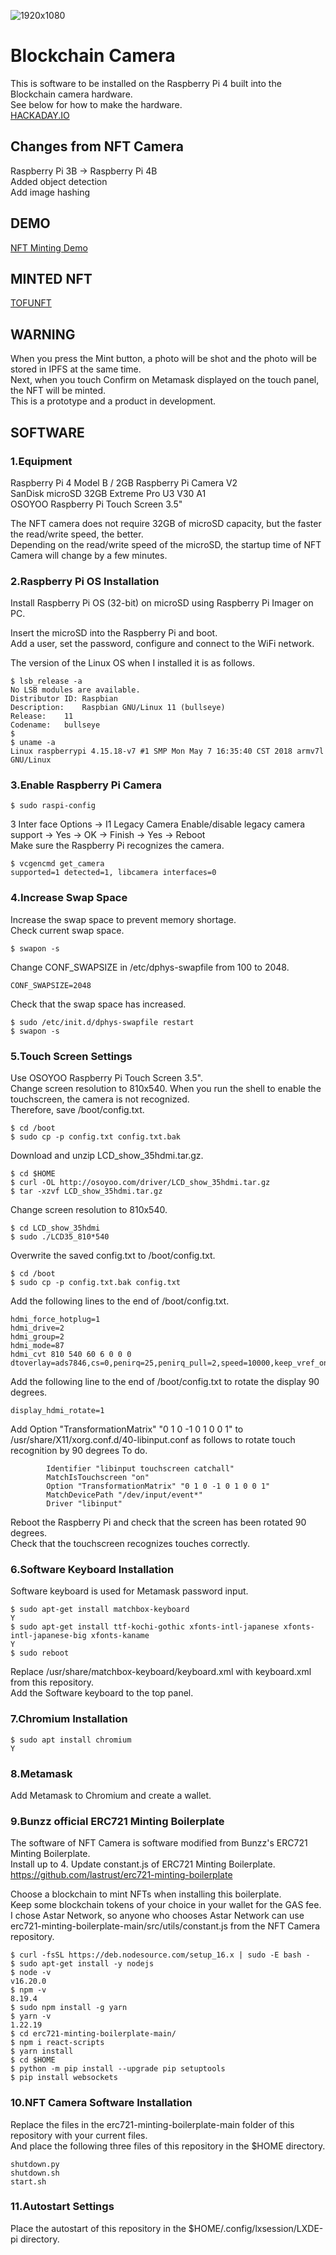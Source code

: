 ![1920x1080](https://github.com/humancontroller/Summer-HackaDOT-2023/assets/131235865/f800ef65-029d-4288-ab05-e1b380cb9b2a)
# Blockchain Camera
This is software to be installed on the Raspberry Pi 4 built into the Blockchain camera hardware.  
See below for how to make the hardware.  
[HACKADAY.IO](https://hackaday.io/project/192538-blockchain-camera)

## Changes from NFT Camera
Raspberry Pi 3B -> Raspberry Pi 4B  
Added object detection  
Add image hashing  

## DEMO
[NFT Minting Demo](https://youtu.be/nMrktBM90W8)

## MINTED NFT
[TOFUNFT](https://tofunft.com/nft/astar/0x718a79F8A671c6013ECd4FbfcC17fbe0A208D7B5/92)

## WARNING
When you press the Mint button, a photo will be shot and the photo will be stored in IPFS at the same time.  
Next, when you touch Confirm on Metamask displayed on the touch panel, the NFT will be minted.   
This is a prototype and a product in development.


## SOFTWARE
### 1.Equipment
Raspberry Pi 4 Model B / 2GB
Raspberry Pi Camera V2  
SanDisk microSD 32GB Extreme Pro U3 V30 A1  
OSOYOO Raspberry Pi Touch Screen 3.5"  
 
The NFT camera does not require 32GB of microSD capacity, but the faster the read/write speed, the better.  
Depending on the read/write speed of the microSD, the startup time of NFT Camera will change by a few minutes.

### 2.Raspberry Pi OS Installation 
Install Raspberry Pi OS (32-bit) on microSD using Raspberry Pi Imager on PC. 

Insert the microSD into the Raspberry Pi and boot.  
Add a user, set the password, configure and connect to the WiFi network.  

The version of the Linux OS when I installed it is as follows.  
```
$ lsb_release -a
No LSB modules are available.
Distributor ID:	Raspbian
Description:	Raspbian GNU/Linux 11 (bullseye)
Release:	11
Codename:	bullseye
$
$ uname -a
Linux raspberrypi 4.15.18-v7 #1 SMP Mon May 7 16:35:40 CST 2018 armv7l GNU/Linux
```

### 3.Enable Raspberry Pi Camera
```
$ sudo raspi-config
```
3 Inter face Options -> I1 Legacy Camera Enable/disable legacy camera support -> Yes -> OK -> Finish -> Yes -> Reboot  
Make sure the Raspberry Pi recognizes the camera.  
```
$ vcgencmd get_camera
supported=1 detected=1, libcamera interfaces=0
```

### 4.Increase Swap Space
Increase the swap space to prevent memory shortage.  
Check current swap space.  
```
$ swapon -s
```
Change CONF_SWAPSIZE in /etc/dphys-swapfile from 100 to 2048.  
```
CONF_SWAPSIZE=2048
```
Check that the swap space has increased.  
```
$ sudo /etc/init.d/dphys-swapfile restart
$ swapon -s
```

### 5.Touch Screen Settings
Use OSOYOO Raspberry Pi Touch Screen 3.5".  
Change screen resolution to 810x540.
When you run the shell to enable the touchscreen, the camera is not recognized.  
Therefore, save /boot/config.txt.  
```
$ cd /boot
$ sudo cp -p config.txt config.txt.bak
```
Download and unzip LCD_show_35hdmi.tar.gz.    
```
$ cd $HOME
$ curl -OL http://osoyoo.com/driver/LCD_show_35hdmi.tar.gz
$ tar -xzvf LCD_show_35hdmi.tar.gz
```
Change screen resolution to 810x540.  
```
$ cd LCD_show_35hdmi
$ sudo ./LCD35_810*540
```
Overwrite the saved config.txt to /boot/config.txt.
```
$ cd /boot
$ sudo cp -p config.txt.bak config.txt
```
Add the following lines to the end of /boot/config.txt.
```
hdmi_force_hotplug=1
hdmi_drive=2
hdmi_group=2
hdmi_mode=87
hdmi_cvt 810 540 60 6 0 0 0 
dtoverlay=ads7846,cs=0,penirq=25,penirq_pull=2,speed=10000,keep_vref_on=0,swapxy=0,pmax=255,xohms=150,xmin=199,xmax=3999,ymin=199,ymax=3999
```
Add the following line to the end of /boot/config.txt to rotate the display 90 degrees.  
```
display_hdmi_rotate=1
```
Add Option "TransformationMatrix" "0 1 0 -1 0 1 0 0 1" to /usr/share/X11/xorg.conf.d/40-libinput.conf as follows to rotate touch recognition by 90 degrees To do.  
```
        Identifier "libinput touchscreen catchall"
        MatchIsTouchscreen "on"
        Option "TransformationMatrix" "0 1 0 -1 0 1 0 0 1"
        MatchDevicePath "/dev/input/event*"
        Driver "libinput"
```
Reboot the Raspberry Pi and check that the screen has been rotated 90 degrees.  
Check that the touchscreen recognizes touches correctly.  

### 6.Software Keyboard Installation
Software keyboard is used for Metamask password input.  
```
$ sudo apt-get install matchbox-keyboard
Y
$ sudo apt-get install ttf-kochi-gothic xfonts-intl-japanese xfonts-intl-japanese-big xfonts-kaname
Y
$ sudo reboot
```
Replace /usr/share/matchbox-keyboard/keyboard.xml with keyboard.xml from this repository.  
Add the Software keyboard to the top panel.


### 7.Chromium Installation
```
$ sudo apt install chromium
Y
```

### 8.Metamask
Add Metamask to Chromium and create a wallet.  

### 9.Bunzz official ERC721 Minting Boilerplate
The software of NFT Camera is software modified from Bunzz's ERC721 Minting Boilerplate.  
Install up to 4. Update constant.js of ERC721 Minting Boilerplate.  
https://github.com/lastrust/erc721-minting-boilerplate  

Choose a blockchain to mint NFTs when installing this boilerplate.    
Keep some blockchain tokens of your choice in your wallet for the GAS fee.
I chose Astar Network, so anyone who chooses Astar Network can use erc721-minting-boilerplate-main/src/utils/constant.js from the NFT Camera repository.  

```
$ curl -fsSL https://deb.nodesource.com/setup_16.x | sudo -E bash -
$ sudo apt-get install -y nodejs
$ node -v
v16.20.0 
$ npm -v
8.19.4
$ sudo npm install -g yarn
$ yarn -v
1.22.19
$ cd erc721-minting-boilerplate-main/
$ npm i react-scripts
$ yarn install
$ cd $HOME
$ python -m pip install --upgrade pip setuptools
$ pip install websockets
```

### 10.NFT Camera Software Installation
Replace the files in the erc721-minting-boilerplate-main folder of this repository with your current files.  
And place the following three files of this repository in the $HOME directory.  
```
shutdown.py
shutdown.sh
start.sh
```

### 11.Autostart Settings
Place the autostart of this repository in the $HOME/.config/lxsession/LXDE-pi directory.  
